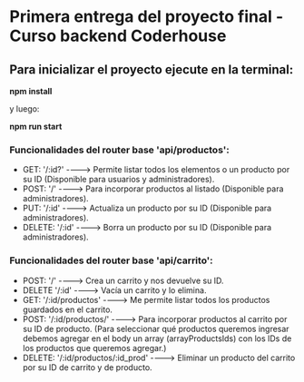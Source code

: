 # Primera entrega del proyecto final - Curso backend Coderhouse

## Para inicializar el proyecto ejecute en la terminal:
**npm install**

y luego:  

**npm run start**

### Funcionalidades del router base 'api/productos':

- GET: '/:id?' ----> Permite listar todos los elementos o un producto por su ID (Disponible para usuarios y administradores).
- POST: '/' ----> Para incorporar productos al listado (Disponible para administradores).
- PUT: '/:id' ----> Actualiza un producto por su ID (Disponible para administradores).
- DELETE: '/:id' ----> Borra un producto por su ID (Disponible para administradores).

### Funcionalidades del router base 'api/carrito':

- POST: '/' ----> Crea un carrito y nos devuelve su ID.
- DELETE '/:id' ----> Vacía un carrito y lo elimina.
- GET: '/:id/productos' ----> Me permite listar todos los productos guardados en el carrito.
- POST: '/:id/productos/' ----> Para incorporar productos al carrito por su ID de producto. (Para seleccionar qué productos queremos ingresar debemos agregar en el body un array (arrayProductsIds) con los IDs de los productos que queremos agregar.)
- DELETE: '/:id/productos/:id_prod' ----> Eliminar un producto del carrito por su ID de carrito y de producto.
